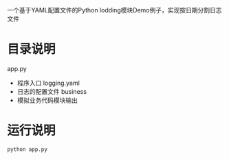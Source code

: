 一个基于YAML配置文件的Python lodding模块Demo例子，实现按日期分割日志文件

# 目录说明
app.py
- 程序入口
logging.yaml
- 日志的配置文件
business
- 模拟业务代码模块输出

# 运行说明
```Python
python app.py
```